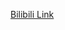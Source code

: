 [Bilibili Link](https://www.bilibili.com/video/BV1br66YBE1Z/?spm_id_from=333.788.recommend_more_video.0&vd_source=c801aa3fac0e6e97b0df71f74a8b25bd&__readwiseLocation=)